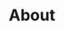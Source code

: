 ---
type: PageLayout
title: About
colors: colors-a
backgroundImage:
  type: BackgroundImage
  url: /images/bg4.jpg
  backgroundSize: cover
  backgroundPosition: center
  backgroundRepeat: no-repeat
  opacity: 75
sections:
  - elementId: ''
    colors: colors-f
    backgroundSize: full
    text: >+
      # Hey, I'm Sebastian Larsson! I'm a passionate software developer currently studying AI development at NBI/Handelsakademin in Halmstad, Sweden.
      
      I have a unique background combining automotive industry experience with modern software development. My journey started in the automotive sector where I worked as a mechanic and in warehouse operations, giving me strong problem-solving skills and attention to detail.

      Now I'm focused on building my expertise in software development, particularly with C# and AI technologies. I'm actively seeking a LIA internship for 2025 where I can apply my skills and continue learning.
      
      When I'm not coding, you can find me exploring new technologies or working on personal projects. Check out my work on [GitHub](https://github.com/ManaInfectedRP)!

    media:
      type: ImageBlock
      url: /images/about.jpg
      altText: Hero image
    styles:
      self:
        height: auto
        width: wide
        margin:
          - mt-0
          - mb-0
          - ml-0
          - mr-0
        padding:
          - pt-16
          - pb-12
          - pl-4
          - pr-4
        textAlign: left
    type: HeroSection
  - type: DividerSection
    styles:
      self:
        width: wide
        padding:
          - pt-12
          - pb-12
          - pl-4
          - pr-4
        borderWidth: 1
        borderStyle: solid
  - type: LabelsSection
    colors: colors-f
    subtitle: 'Technical Skills:'
    items:
      - type: Label
        label: 'C#'
      - type: Label
        label: '.NET'
      - type: Label
        label: 'AI Development'
      - type: Label
        label: 'Software Development'
      - type: Label
        label: 'Microsoft Office'
      - type: Label
        label: 'Problem Solving'
      - type: Label
        label: 'Automotive Systems'
      - type: Label
        label: 'Warehouse Operations'
  - type: DividerSection
    styles:
      self:
        width: wide
        padding:
          - pt-12
          - pb-12
          - pl-4
          - pr-4
        borderWidth: 1
        borderStyle: solid
  - type: TextSection
    variant: variant-a
    subtitle: 'Contact:'
    colors: colors-f
    text: |
      [sebbelarsson9601@gmail.com](mailto:sebbelarsson9601@gmail.com)
      
      Phone: 0768-855568
      
      [LinkedIn](https://www.linkedin.com/in/sebastian-larsson-b45803246/)
      
      [GitHub](https://github.com/ManaInfectedRP)
  - type: DividerSection
    styles:
      self:
        width: wide
        padding:
          - pt-8
          - pb-8
          - pl-4
          - pr-4
        borderWidth: 1
        borderStyle: solid
  - type: FeaturedItemsSection
    colors: colors-f
    items:
      - type: FeaturedItem
        subtitle: 'Experience:'
        text: |-
          **Current Since (2024)**

          * Software Development Student with AI specialization @ NBI/Handelsakademin

          **2023**

          * Warehouse Worker & Picker @ Enyroom AB, Halmstad

          **2019-2020**

          * Mechanic @ Göstorps Nissan Bil AB, Laholm

          **2018**

          * Tire Picker @ Motor AB Halland Däckhotell, Halmstad
          * Warehouse Assistant @ Hedin Bil

          **2014-2015**

          * Mechanic Trainee @ YA Carlsson Snabbservice AB, Halmstad
        styles:
          self:
            textAlign: left
      - type: FeaturedItem
        subtitle: 'Education:'
        text: |-
          **Current (2024)**

          * Software Development with AI specialization @ NBI/Handelsakademin, Halmstad

          **2012-2015**

          * Vehicle & Transport Program (Truck specialization) @ Kattegattgymnasiet, Halmstad
        styles:
          self:
            textAlign: left
    columns: 2
    spacingX: 60
    spacingY: 60
    styles:
      self:
        height: auto
        width: wide
        padding:
          - pt-8
          - pb-8
          - pl-4
          - pr-4
        textAlign: left
  - type: DividerSection
    styles:
      self:
        width: wide
        padding:
          - pt-12
          - pb-12
          - pl-4
          - pr-4
        borderWidth: 1
        borderStyle: solid
  - type: ContactSection
    backgroundSize: full
    title: "Let's talk... 💬"
    colors: colors-f
    form:
      type: FormBlock
      elementId: sign-up-form
      fields:
        - name: firstName
          label: First Name
          hideLabel: true
          placeholder: First Name
          isRequired: true
          width: 1/2
          type: TextFormControl
        - name: lastName
          label: Last Name
          hideLabel: true
          placeholder: Last Name
          isRequired: false
          width: 1/2
          type: TextFormControl
        - name: email
          label: Email
          hideLabel: true
          placeholder: Email
          isRequired: true
          width: full
          type: EmailFormControl
        - name: message
          label: Message
          hideLabel: true
          placeholder: Tell me about your project
          isRequired: true
          width: full
          type: TextareaFormControl
        - name: updatesConsent
          label: Sign me up to recieve my words
          isRequired: false
          width: full
          type: CheckboxFormControl
      submitLabel: "Submit 🚀"
      styles:
        self:
          textAlign: center
    styles:
      self:
        height: auto
        width: narrow
        margin:
          - mt-0
          - mb-0
          - ml-4
          - mr-4
        padding:
          - pt-12
          - pb-12
          - pr-4
          - pl-4
        flexDirection: row
        textAlign: left
---